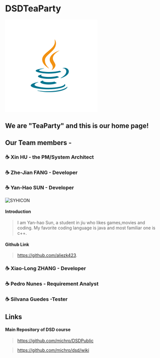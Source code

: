# DSDTeaParty
![Image of PartyIcon](https://raw.githubusercontent.com/Teagrus/DSDTeaParty/main/resources/java-icon.svg)
## We are "TeaParty" and this is our home page!

## Our Team members -
### ☕ Xin HU - the PM/System Architect
### ☕ Zhe-Jian FANG - Developer
### ☕ Yan-Hao SUN - Developer
![SYHICON](https://raw.githubusercontent.com/Teagrus/DSDTeaParty/main/resources/Yan-HaoSUNKLEE.png)
#### Introduction
> I am Yan-hao Sun, a student in jiu who likes games,movies and coding. My favorite coding language is java and most familiar one is c++.
#### Github Link 
> https://github.com/aliezk423.

### ☕ Xiao-Long ZHANG - Developer
### ☕ Pedro Nunes - Requirement Analyst
### ☕ Silvana Guedes -Tester

## Links
#### Main Repository of DSD course
 > https://github.com/michro/DSDPublic
 
 > https://github.com/michro/dsd/wiki
